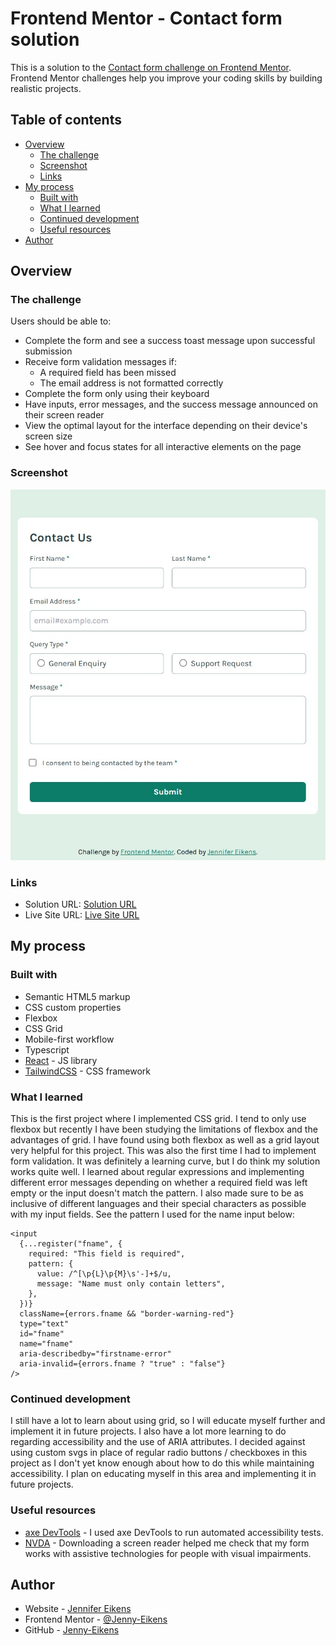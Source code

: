 # Frontend Mentor - Contact form solution

This is a solution to the [Contact form challenge on Frontend Mentor](https://www.frontendmentor.io/challenges/contact-form--G-hYlqKJj). Frontend Mentor challenges help you improve your coding skills by building realistic projects.

## Table of contents

- [Overview](#overview)
  - [The challenge](#the-challenge)
  - [Screenshot](#screenshot)
  - [Links](#links)
- [My process](#my-process)
  - [Built with](#built-with)
  - [What I learned](#what-i-learned)
  - [Continued development](#continued-development)
  - [Useful resources](#useful-resources)
- [Author](#author)

## Overview

### The challenge

Users should be able to:

- Complete the form and see a success toast message upon successful submission
- Receive form validation messages if:
  - A required field has been missed
  - The email address is not formatted correctly
- Complete the form only using their keyboard
- Have inputs, error messages, and the success message announced on their screen reader
- View the optimal layout for the interface depending on their device's screen size
- See hover and focus states for all interactive elements on the page

### Screenshot

![Screenshot of website](/public/Screenshot%202024-11-16%20173654.jpg)

### Links

- Solution URL: [Solution URL](https://github.com/Jenny-Eikens/contact-form)
- Live Site URL: [Live Site URL](https://jenny-eikens.github.io/contact-form/)

## My process

### Built with

- Semantic HTML5 markup
- CSS custom properties
- Flexbox
- CSS Grid
- Mobile-first workflow
- Typescript
- [React](https://reactjs.org/) - JS library
- [TailwindCSS](https://tailwindcss.com/) - CSS framework

### What I learned

This is the first project where I implemented CSS grid. I tend to only use flexbox but recently I have been studying the limitations of flexbox and the advantages of grid. I have found using both flexbox as well as a grid layout very helpful for this project.
This was also the first time I had to implement form validation. It was definitely a learning curve, but I do think my solution works quite well. I learned about regular expressions and implementing different error messages depending on whether a required field was left empty or the input doesn't match the pattern. I also made sure to be as inclusive of different languages and their special characters as possible with my input fields. See the pattern I used for the name input below:

```tsx
<input
  {...register("fname", {
    required: "This field is required",
    pattern: {
      value: /^[\p{L}\p{M}\s'-]+$/u,
      message: "Name must only contain letters",
    },
  })}
  className={errors.fname && "border-warning-red"}
  type="text"
  id="fname"
  name="fname"
  aria-describedby="firstname-error"
  aria-invalid={errors.fname ? "true" : "false"}
/>
```

### Continued development

I still have a lot to learn about using grid, so I will educate myself further and implement it in future projects.
I also have a lot more learning to do regarding accessibility and the use of ARIA attributes.
I decided against using custom svgs in place of regular radio buttons / checkboxes in this project as I don't yet know enough about how to do this while maintaining accessibility. I plan on educating myself in this area and implementing it in future projects.

### Useful resources

- [axe DevTools](https://chromewebstore.google.com/detail/axe-devtools-web-accessib/lhdoppojpmngadmnindnejefpokejbdd) - I used axe DevTools to run automated accessibility tests.
- [NVDA](https://www.nvaccess.org/download/) - Downloading a screen reader helped me check that my form works with assistive technologies for people with visual impairments.

## Author

- Website - [Jennifer Eikens](https://jenny-eikens.github.io/portfolio-page/#projects)
- Frontend Mentor - [@Jenny-Eikens](https://www.frontendmentor.io/profile/Jenny-Eikens)
- GitHub - [Jenny-Eikens](https://github.com/Jenny-Eikens)
